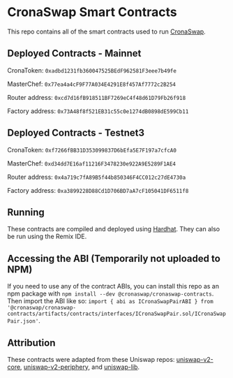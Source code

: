 # CronaSwap Smart Contracts
This repo contains all of the smart contracts used to run [CronaSwap](https://cronaswap.org).

## Deployed Contracts - Mainnet 
CronaToken: `0xadbd1231fb360047525BEdF962581F3eee7b49fe`

MasterChef: `0x77ea4a4cF9F77A034E4291E8f457Af7772c2B254`

Router address: `0xcd7d16fB918511BF7269eC4f48d61D79Fb26f918`

Factory address: `0x73A48f8f521EB31c55c0e1274dB0898dE599Cb11`


## Deployed Contracts - Testnet3 
CronaToken: `0xf7266fBB31D353099837D6bEfa5E7F197a7cfcA0`

MasterChef: `0xd34dd7E16af11216F3478230e922A9E5289F1AE4`

Router address: `0x4a719c7fA89B5f44b850346F4CC012c27dE4730a`

Factory address: `0xa3899228D88Cd1D706BD7aA7cF105041DF6511f8`


## Running
These contracts are compiled and deployed using [Hardhat](https://hardhat.org/). They can also be run using the Remix IDE.

## Accessing the ABI (Temporarily not uploaded to NPM)
If you need to use any of the contract ABIs, you can install this repo as an npm package with `npm install --dev @cronaswap/cronaswap-contracts`. Then import the ABI like so: `import { abi as ICronaSwapPairABI } from '@cronaswap/cronaswap-contracts/artifacts/contracts/interfaces/ICronaSwapPair.sol/ICronaSwapPair.json'`.

## Attribution
These contracts were adapted from these Uniswap repos: [uniswap-v2-core](https://github.com/Uniswap/uniswap-v2-core), [uniswap-v2-periphery](https://github.com/Uniswap/uniswap-v2-core), and [uniswap-lib](https://github.com/Uniswap/uniswap-lib).
